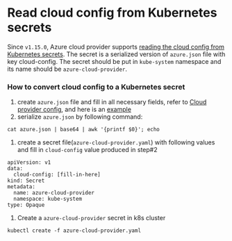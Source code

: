 # Read cloud config from Kubernetes secrets

Since `v1.15.0`, Azure cloud provider supports [reading the cloud config from Kubernetes secrets](https://github.com/kubernetes-sigs/cloud-provider-azure/blob/master/docs/cloud-provider-config.md#setting-azure-cloud-provider-from-kubernetes-secrets). The secret is a serialized version of `azure.json` file with key cloud-config. The secret should be put in `kube-system` namespace and its name should be `azure-cloud-provider`.

### How to convert cloud config to a Kubernetes secret

1. create `azure.json` file and fill in all necessary fields, refer to [Cloud provider config](https://github.com/kubernetes-sigs/cloud-provider-azure/blob/master/docs/cloud-provider-config.md), and here is an [example](https://github.com/andyzhangx/demo/blob/master/aks-engine/deployment/etc/kubernetes/azure.json)
2. serialize `azure.json` by following command:

```
cat azure.json | base64 | awk '{printf $0}'; echo
```

1. create a secret file(`azure-cloud-provider.yaml`) with following values and fill in `cloud-config` value produced in step#2

```
apiVersion: v1
data:
  cloud-config: [fill-in-here]
kind: Secret
metadata:
  name: azure-cloud-provider
  namespace: kube-system
type: Opaque
```

1. Create a `azure-cloud-provider` secret in k8s cluster

```
kubectl create -f azure-cloud-provider.yaml
```
